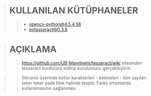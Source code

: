 ># KULLANILAN KÜTÜPHANELER
>>* opencv-python@4.5.4.58
>>* pytesseract@0.3.8

># AÇIKLAMA
>>https://github.com/UB-Mannheim/tesseract/wiki 
>> sitesinden tesseract modülünü indirip kurulumunu gerçekleştirin.

>>Görüntü üzerinde bütün karakterleri - kelimeleri - tüm sayıları teker teker yada blok halinde tespiti.
>>Farklı ortamlarda kullanılmasının sağlanması
